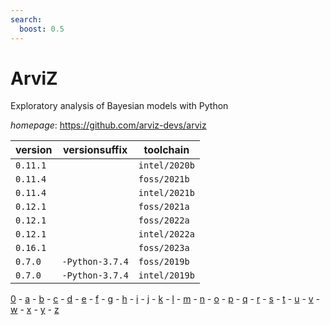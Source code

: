 ```yaml
---
search:
  boost: 0.5
---
```

# ArviZ

Exploratory analysis of Bayesian models with Python

*homepage*: <https://github.com/arviz-devs/arviz>

version | versionsuffix | toolchain
--------|---------------|----------
``0.11.1`` |  | ``intel/2020b``
``0.11.4`` |  | ``foss/2021b``
``0.11.4`` |  | ``intel/2021b``
``0.12.1`` |  | ``foss/2021a``
``0.12.1`` |  | ``foss/2022a``
``0.12.1`` |  | ``intel/2022a``
``0.16.1`` |  | ``foss/2023a``
``0.7.0`` | ``-Python-3.7.4`` | ``foss/2019b``
``0.7.0`` | ``-Python-3.7.4`` | ``intel/2019b``

[0](../0/index.md) - [a](../a/index.md) - [b](../b/index.md) - [c](../c/index.md) - [d](../d/index.md) - [e](../e/index.md) - [f](../f/index.md) - [g](../g/index.md) - [h](../h/index.md) - [i](../i/index.md) - [j](../j/index.md) - [k](../k/index.md) - [l](../l/index.md) - [m](../m/index.md) - [n](../n/index.md) - [o](../o/index.md) - [p](../p/index.md) - [q](../q/index.md) - [r](../r/index.md) - [s](../s/index.md) - [t](../t/index.md) - [u](../u/index.md) - [v](../v/index.md) - [w](../w/index.md) - [x](../x/index.md) - [y](../y/index.md) - [z](../z/index.md)


